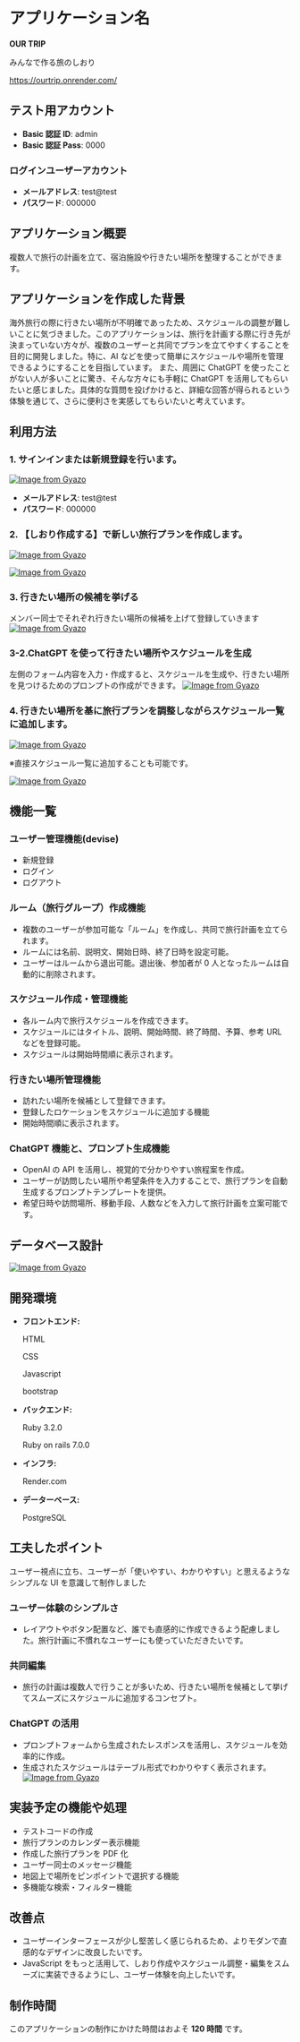 # アプリケーション名

**OUR TRIP**

みんなで作る旅のしおり

https://ourtrip.onrender.com/

## テスト用アカウント

- **Basic 認証 ID**: admin
- **Basic 認証 Pass**: 0000

### ログインユーザーアカウント

- **メールアドレス**: test@test
- **パスワード**: 000000

## アプリケーション概要

複数人で旅行の計画を立て、宿泊施設や行きたい場所を整理することができます。

## アプリケーションを作成した背景

海外旅行の際に行きたい場所が不明確であったため、スケジュールの調整が難しいことに気づきました。このアプリケーションは、旅行を計画する際に行き先が決まっていない方々が、複数のユーザーと共同でプランを立てやすくすることを目的に開発しました。特に、AI などを使って簡単にスケジュールや場所を管理できるようにすることを目指しています。
また、周囲に ChatGPT を使ったことがない人が多いことに驚き、そんな方々にも手軽に ChatGPT を活用してもらいたいと感じました。具体的な質問を投げかけると、詳細な回答が得られるという体験を通じて、さらに便利さを実感してもらいたいと考えています。

## 利用方法

### 1. サインインまたは新規登録を行います。

[![Image from Gyazo](https://i.gyazo.com/530fe89c0c8f246dc5067362beb09335.png)](https://gyazo.com/530fe89c0c8f246dc5067362beb09335)

- **メールアドレス**: test@test
- **パスワード**: 000000

### 2. 【しおり作成する】で新しい旅行プランを作成します。

[![Image from Gyazo](https://i.gyazo.com/3011115066135cb0200e07cf58e36b0b.png)](https://gyazo.com/3011115066135cb0200e07cf58e36b0b)

[![Image from Gyazo](https://i.gyazo.com/231e4101997a77caa353d2a6aff61819.png)](https://gyazo.com/231e4101997a77caa353d2a6aff61819)

### 3. 行きたい場所の候補を挙げる

メンバー同士でそれぞれ行きたい場所の候補を上げて登録していきます
[![Image from Gyazo](https://i.gyazo.com/678074d3feea44ce8eeeed7739db52fb.png)](https://gyazo.com/678074d3feea44ce8eeeed7739db52fb)

### 3-2.ChatGPT を使って行きたい場所やスケジュールを生成

左側のフォーム内容を入力・作成すると、スケジュールを生成や、行きたい場所を見つけるためのプロンプトの作成ができます。
[![Image from Gyazo](https://i.gyazo.com/6bce34edddca0d13b4c12c1742b0c8eb.gif)](https://gyazo.com/6bce34edddca0d13b4c12c1742b0c8eb)

### 4. 行きたい場所を基に旅行プランを調整しながらスケジュール一覧に追加します。

[![Image from Gyazo](https://i.gyazo.com/8acfa2ef1c59f730957bf1ab0328bb5c.gif)](https://gyazo.com/8acfa2ef1c59f730957bf1ab0328bb5c)

※直接スケジュール一覧に追加することも可能です。

[![Image from Gyazo](https://i.gyazo.com/50fc80c5fa7a7ff17edb3e173fe90da0.gif)](https://gyazo.com/50fc80c5fa7a7ff17edb3e173fe90da0)

## 機能一覧

### ユーザー管理機能(devise)

- 新規登録
- ログイン
- ログアウト

### ルーム（旅行グループ）作成機能

- 複数のユーザーが参加可能な「ルーム」を作成し、共同で旅行計画を立てられます。
- ルームには名前、説明文、開始日時、終了日時を設定可能。
- ユーザーはルームから退出可能。退出後、参加者が 0 人となったルームは自動的に削除されます。

### スケジュール作成・管理機能

- 各ルーム内で旅行スケジュールを作成できます。
- スケジュールにはタイトル、説明、開始時間、終了時間、予算、参考 URL などを登録可能。
- スケジュールは開始時間順に表示されます。

### 行きたい場所管理機能

- 訪れたい場所を候補として登録できます。
- 登録したロケーションをスケジュールに追加する機能
- 開始時間順に表示されます。

### ChatGPT 機能と、プロンプト生成機能

- OpenAI の API を活用し、視覚的で分かりやすい旅程案を作成。
- ユーザーが訪問したい場所や希望条件を入力することで、旅行プランを自動生成するプロンプトテンプレートを提供。
- 希望日時や訪問場所、移動手段、人数などを入力して旅行計画を立案可能です。

## データベース設計

[![Image from Gyazo](https://i.gyazo.com/a7ce1a944933fe4d99fe9331c3d51d4e.png)](https://gyazo.com/a7ce1a944933fe4d99fe9331c3d51d4e)

## 開発環境

- **フロントエンド:**

  HTML

  CSS

  Javascript

  bootstrap

- **バックエンド:**

  Ruby 3.2.0

  Ruby on rails 7.0.0

- **インフラ:**

  Render.com

- **データーベース:**

  PostgreSQL

## 工夫したポイント

ユーザー視点に立ち、ユーザーが「使いやすい、わかりやすい」と思えるようなシンプルな UI を意識して制作しました

### ユーザー体験のシンプルさ

- レイアウトやボタン配置など、誰でも直感的に作成できるよう配慮しました。旅行計画に不慣れなユーザーにも使っていただきたいです。

### 共同編集

- 旅行の計画は複数人で行うことが多いため、行きたい場所を候補として挙げてスムーズにスケジュールに追加するコンセプト。

### ChatGPT の活用

- プロンプトフォームから生成されたレスポンスを活用し、スケジュールを効率的に作成。
- 生成されたスケジュールはテーブル形式でわかりやすく表示されます。
  [![Image from Gyazo](https://i.gyazo.com/690d323cd703bd4ad6ac26ca0ffcc1b7.png)](https://gyazo.com/690d323cd703bd4ad6ac26ca0ffcc1b7)

## 実装予定の機能や処理

- テストコードの作成
- 旅行プランのカレンダー表示機能
- 作成した旅行プランを PDF 化
- ユーザー同士のメッセージ機能
- 地図上で場所をピンポイントで選択する機能
- 多機能な検索・フィルター機能

## 改善点

- ユーザーインターフェースが少し堅苦しく感じられるため、よりモダンで直感的なデザインに改良したいです。
- JavaScript をもっと活用して、しおり作成やスケジュール調整・編集をスムーズに実装できるようにし、ユーザー体験を向上したいです。

## 制作時間

このアプリケーションの制作にかけた時間はおよそ **120 時間** です。

